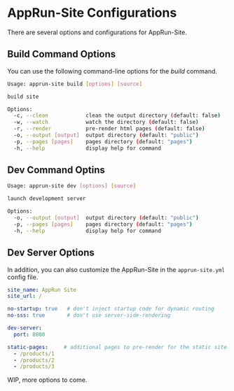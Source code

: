 # AppRun-Site Configurations

There are several options and configurations for AppRun-Site.

## Build Command Options

You can use the following command-line options for the _build_ command.

```sh
Usage: apprun-site build [options] [source]

build site

Options:
  -c, --clean            clean the output directory (default: false)
  -w, --watch            watch the directory (default: false)
  -r, --render           pre-render html pages (default: false)
  -o, --output [output]  output directory (default: "public")
  -p, --pages [pages]    pages directory (default: "pages")
  -h, --help             display help for command
```

## Dev Command Optins

```sh
Usage: apprun-site dev [options] [source]

launch development server

Options:
  -o, --output [output]  output directory (default: "public")
  -p, --pages [pages]    pages directory (default: "pages")
  -h, --help             display help for command
```


## Dev Server Options

In addition, you can also customize the AppRun-Site in the `apprun-site.yml` config file.

```yml
site_name: AppRun Site
site_url: /

no-startup: true   # don't inject startup code for dynamic routing
no-sss: true       # don't use server-side-rendering

dev-server:
  port: 8080

static-pages:     # additional pages to pre-render for the static site
  - /products/1
  - /products/2
  - /products/3
```

WIP, more options to come.